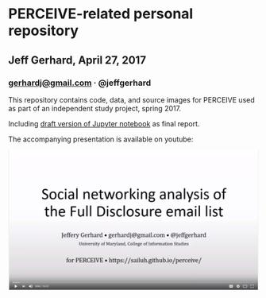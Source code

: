 # PERCEIVE-related personal repository
## Jeff Gerhard, April 27, 2017
### gerhardj@gmail.com &middot; @jeffgerhard

This repository contains code, data, and source images for PERCEIVE used as part of an independent study project, spring 2017. 

Including [draft version of Jupyter notebook](full_disclosure_introduction.ipynb) as final report.

The accompanying presentation is available on youtube:

[![video presentation](images/presentation_screenshot.png)](https://www.youtube.com/watch?v=3Zx3x2KeR88)
